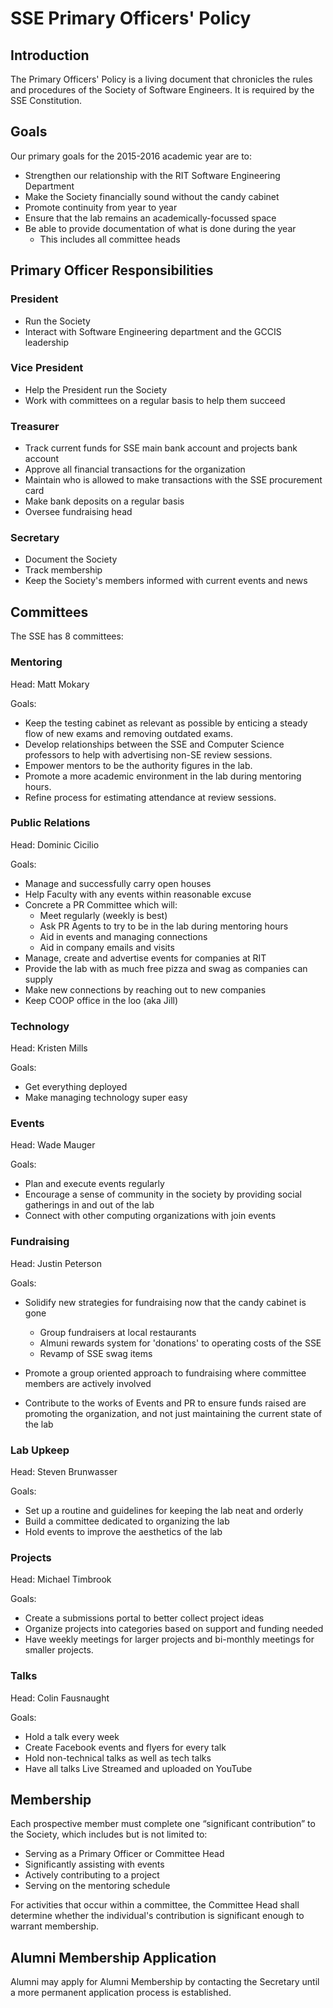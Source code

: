 SSE Primary Officers' Policy
============================

Introduction
------------
The Primary Officers' Policy is a living document that chronicles the rules and
procedures of the Society of Software Engineers. It is required by the SSE
Constitution.

Goals
-----
Our primary goals for the 2015-2016 academic year are to:

* Strengthen our relationship with the RIT Software Engineering Department
* Make the Society financially sound without the candy cabinet
* Promote continuity from year to year
* Ensure that the lab remains an academically-focussed space
* Be able to provide documentation of what is done during the year
  * This includes all committee heads

Primary Officer Responsibilities
--------------------------------
### President
* Run the Society
* Interact with Software Engineering department and the GCCIS leadership

### Vice President
* Help the President run the Society
* Work with committees on a regular basis to help them succeed

### Treasurer
* Track current funds for SSE main bank account and projects bank account 
* Approve all financial transactions for the organization 
* Maintain who is allowed to make transactions with the SSE procurement card
* Make bank deposits on a regular basis
* Oversee fundraising head

### Secretary
* Document the Society
* Track membership
* Keep the Society's members informed with current events and news

Committees
----------

The SSE has 8 committees:

### Mentoring
Head: Matt Mokary

Goals:

* Keep the testing cabinet as relevant as possible by enticing a steady flow of
  new exams and removing outdated exams.
* Develop relationships between the SSE and Computer Science professors to help
  with advertising non-SE review sessions.
* Empower mentors to be the authority figures in the lab.
* Promote a more academic environment in the lab during mentoring hours.
* Refine process for estimating attendance at review sessions.

### Public Relations
Head: Dominic Cicilio

Goals:

* Manage and successfully carry open houses
* Help Faculty with any events within reasonable excuse
* Concrete a PR Committee which will:
  * Meet regularly (weekly is best)
  * Ask PR Agents to try to be in the lab during mentoring hours
  * Aid in events and managing connections
  * Aid in company emails and visits
* Manage, create and advertise events for companies at RIT
* Provide the lab with as much free pizza and swag as companies can supply
* Make new connections by reaching out to new companies
* Keep CO­OP office in the loo (aka Jill)

### Technology
Head: Kristen Mills

Goals:

* Get everything deployed
* Make managing technology super easy

### Events
Head: Wade Mauger

Goals:

* Plan and execute events regularly
* Encourage a sense of community in the society by providing social gatherings in and out of the lab
* Connect with other computing organizations with join events

### Fundraising
Head: Justin Peterson

Goals:

* Solidify new strategies for fundraising now that the candy cabinet is gone
  * Group fundraisers at local restaurants 
  * Almuni rewards system for 'donations' to operating costs of the SSE
  * Revamp of SSE swag items

* Promote a group oriented approach to fundraising where committee members are actively involved
* Contribute to the works of Events and PR to ensure funds raised are promoting the organization, and not just maintaining the current state of the lab


### Lab Upkeep
Head: Steven Brunwasser

Goals:

* Set up a routine and guidelines for keeping the lab neat and orderly
* Build a committee dedicated to organizing the lab
* Hold events to improve the aesthetics of the lab

### Projects
Head: Michael Timbrook

Goals:

* Create a submissions portal to better collect project ideas
* Organize projects into categories based on support and funding needed
* Have weekly meetings for larger projects and bi-monthly meetings for smaller
  projects.

### Talks
Head: Colin Fausnaught

Goals:

* Hold a talk every week
* Create Facebook events and flyers for every talk
* Hold non-technical talks as well as tech talks
* Have all talks Live Streamed and uploaded on YouTube

Membership
----------
Each prospective member must complete one “significant contribution” to the
Society, which includes but is not limited to:

* Serving as a Primary Officer or Committee Head
* Significantly assisting with events
* Actively contributing to a project
* Serving on the mentoring schedule

For activities that occur within a committee, the Committee Head shall
determine whether the individual's contribution is significant enough to
warrant membership.

Alumni Membership Application
-----------------------------
Alumni may apply for Alumni Membership by contacting the Secretary until a more
permanent application process is established.


